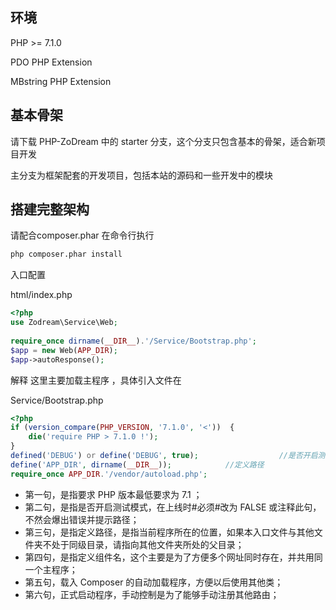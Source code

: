 ## 环境

PHP >= 7.1.0

PDO PHP Extension

MBstring PHP Extension

## 基本骨架

请下载 PHP-ZoDream 中的 starter 分支，这个分支只包含基本的骨架，适合新项目开发

主分支为框架配套的开发项目，包括本站的源码和一些开发中的模块


## 搭建完整架构
请配合composer.phar 在命令行执行

```cmd
php composer.phar install
```


入口配置

html/index.php
```php
<?php
use Zodream\Service\Web;
 
require_once dirname(__DIR__).'/Service/Bootstrap.php';
$app = new Web(APP_DIR);
$app->autoResponse();
```

解释
    这里主要加载主程序 ，具体引入文件在

Service/Bootstrap.php
```php
<?php
if (version_compare(PHP_VERSION, '7.1.0', '<'))  {
    die('require PHP > 7.1.0 !');
}
defined('DEBUG') or define('DEBUG', true);                  //是否开启测试模式
define('APP_DIR', dirname(__DIR__));            //定义路径
require_once APP_DIR.'/vendor/autoload.php';
```

* 第一句，是指要求 PHP 版本最低要求为 7.1 ；
* 第二句，是指是否开启测试模式，在上线时#必须#改为 FALSE 或注释此句，不然会爆出错误并提示路径；
* 第三句，是指定义路径，是指当前程序所在的位置，如果本入口文件与其他文件夹不处于同级目录，请指向其他文件夹所处的父目录；
* 第四句，是指定义组件名，这个主要是为了方便多个网址同时存在，并共用同一个主程序；
* 第五句，载入 Composer 的自动加载程序，方便以后使用其他类；
* 第六句，正式启动程序，手动控制是为了能够手动注册其他路由；